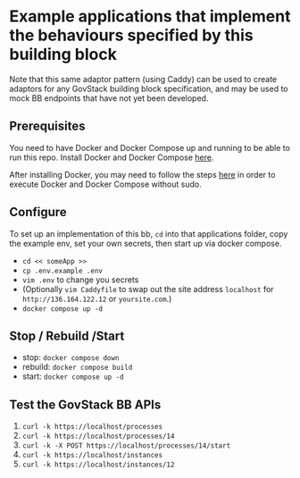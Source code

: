 # Example applications that implement the behaviours specified by this building block

Note that this same adaptor pattern (using Caddy) can be used to create adaptors
for any GovStack building block specification, and may be used to mock BB
endpoints that have not yet been developed.

## Prerequisites

You need to have Docker and Docker Compose up and running to be able to run this
repo. Install Docker and Docker Compose [here](https://docs.docker.com/).

After installing Docker, you may need to follow the steps
[here](https://docs.docker.com/engine/install/linux-postinstall/#manage-docker-as-a-non-root-user)
in order to execute Docker and Docker Compose without sudo.

## Configure

To set up an implementation of this bb, `cd` into that applications folder, copy
the example env, set your own secrets, then start up via docker compose.

- `cd << someApp >>`
- `cp .env.example .env`
- `vim .env` to change you secrets
- (Optionally `vim Caddyfile` to swap out the site address `localhost` for
  `http://136.164.122.12` or `yoursite.com`.)
- `docker compose up -d`

## Stop / Rebuild /Start

- stop: `docker compose down`
- rebuild: `docker compose build`
- start: `docker compose up -d`

## Test the GovStack BB APIs

1. `curl -k https://localhost/processes`
2. `curl -k https://localhost/processes/14`
3. `curl -k -X POST https://localhost/processes/14/start`
4. `curl -k https://localhost/instances`
5. `curl -k https://localhost/instances/12`
